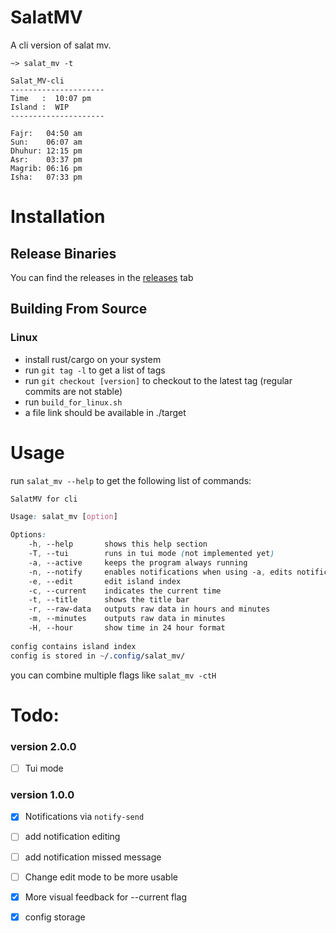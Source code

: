 # SalatMV

A cli version of salat mv.

`~> salat_mv -t`

```
Salat_MV-cli
---------------------
Time   :  10:07 pm
Island :  WIP
---------------------

Fajr:   04:50 am
Sun:    06:07 am
Dhuhur: 12:15 pm
Asr:    03:37 pm
Magrib: 06:16 pm
Isha:   07:33 pm
```

# Installation

## Release Binaries

You can find the releases in the [releases](https://github.com/Quicksilver151/SalatMV/releases) tab

## Building From Source

### Linux

- install rust/cargo on your system
- run `git tag -l` to get a list of tags
- run `git checkout [version]` to checkout to the latest tag (regular commits are not stable)
- run `build_for_linux.sh`
- a file link should be available in ./target

# Usage

run `salat_mv --help` to get the following list of commands:

```css
SalatMV for cli

Usage: salat_mv [option]

Options:
    -h, --help       shows this help section
    -T, --tui        runs in tui mode (not implemented yet)
    -a, --active     keeps the program always running
    -n, --notify     enables notifications when using -a, edits notifications when not using -a (requires 'notify-send' command)
    -e, --edit       edit island index
    -c, --current    indicates the current time
    -t, --title      shows the title bar
    -r, --raw-data   outputs raw data in hours and minutes
    -m, --minutes    outputs raw data in minutes
    -H, --hour       show time in 24 hour format
    
config contains island index
config is stored in ~/.config/salat_mv/
```

you can combine multiple flags like `salat_mv -ctH`

# Todo:

### version 2.0.0

- [ ] Tui mode 

### version 1.0.0

- [x] Notifications via `notify-send`

- [ ] add notification editing

- [ ] add notification missed message

- [ ] Change edit mode to be more usable

- [x] More visual feedback for --current flag

- [x] config storage
